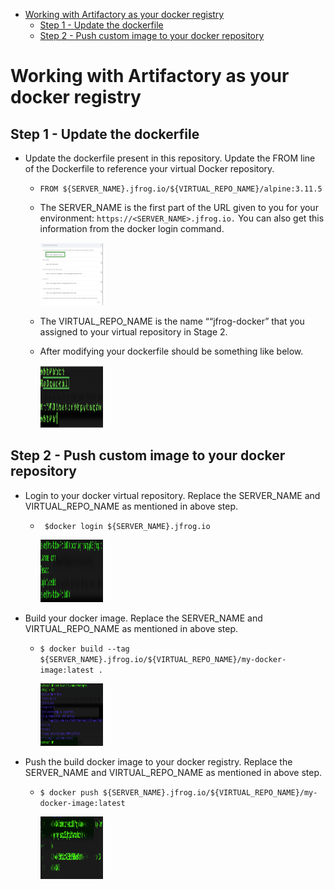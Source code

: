 - [Working with Artifactory as your docker registry](#working-with-artifactory-as-your-docker-registry)
  - [Step 1 - Update the dockerfile](#step-1---update-the-dockerfile)
  - [Step 2 - Push custom image to your docker repository](#step-2---push-custom-image-to-your-docker-repository)


# Working with Artifactory as your docker registry

## Step 1 - Update the dockerfile  

- Update the dockerfile present in this repository. Update the FROM line of the Dockerfile to reference your virtual Docker repository.
    - ```FROM ${SERVER_NAME}.jfrog.io/${VIRTUAL_REPO_NAME}/alpine:3.11.5```
      
    - The SERVER_NAME is the first part of the URL given to you for your environment: ```https://<SERVER_NAME>.jfrog.io.``` You can also get this information from the docker login command.

      <img src="/01-artifactory-essentials/images/docker-command.png" alt="docker commands" style="height: 100px; width:100px;"/>

    - The VIRTUAL_REPO_NAME is the name ““jfrog-docker” that you assigned to your virtual repository in Stage 2.

    - After modifying your dockerfile should be something like below.

      <img src="/01-artifactory-essentials/images/modified-dockerfiles.png" alt="dockerfile" style="height: 100px; width:100px;"/>
    
## Step 2 - Push custom image to your docker repository

- Login to your docker virtual repository. Replace the  SERVER_NAME and VIRTUAL_REPO_NAME as mentioned in above step.
    - ``` $docker login ${SERVER_NAME}.jfrog.io```
      
      <img src="/01-artifactory-essentials/images/login-docker.png" alt="docker login" style="height: 100px; width:100px;"/>
      
- Build your docker image. Replace the  SERVER_NAME and VIRTUAL_REPO_NAME as mentioned in above step.
    - ```$ docker build --tag ${SERVER_NAME}.jfrog.io/${VIRTUAL_REPO_NAME}/my-docker-image:latest . ```
      
      <img src="/01-artifactory-essentials/images/docker-builds.png" alt="docker build" style="height: 100px; width:100px;"/>
      
- Push the build docker image to your docker registry. Replace the  SERVER_NAME and VIRTUAL_REPO_NAME as mentioned in above step. 
    - ``` $ docker push ${SERVER_NAME}.jfrog.io/${VIRTUAL_REPO_NAME}/my-docker-image:latest ```
      
      <img src="/01-artifactory-essentials/images/dockerpush.png" alt="docker push" style="height: 100px; width:100px;"/>

